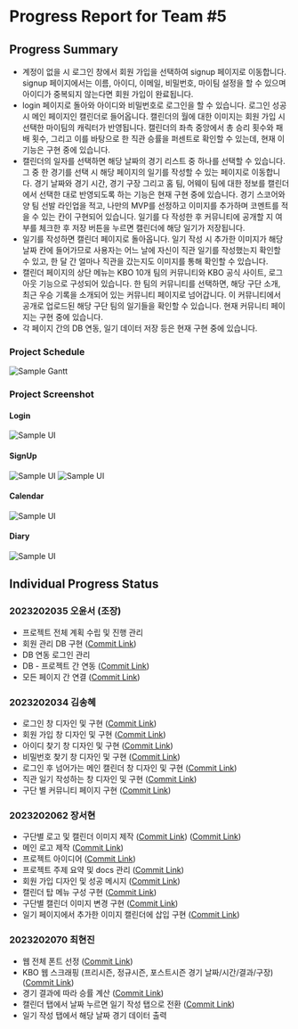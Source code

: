 # Progress Report for Team #5

## Progress Summary 
* 계정이 없을 시 로그인 창에서 회원 가입을 선택하여 signup 페이지로 이동합니다. signup 페이지에서는 이름, 아이디, 이메일, 비밀번호, 마이팀 설정을 할 수 있으며 아이디가 중복되지 않는다면 회원 가입이 완료됩니다.
* login 페이지로 돌아와 아이디와 비밀번호로 로그인을 할 수 있습니다. 로그인 성공 시 메인 페이지인 캘린더로 들어옵니다. 캘린더의 월에 대한 이미지는 회원 가입 시 선택한 마이팀의 캐릭터가 반영됩니다. 캘린더의 좌측 중앙에서 총 승리 횟수와 패배 횟수, 그리고 이를 바탕으로 한 직관 승률을 퍼센트로 확인할 수 있는데, 현재 이 기능은 구현 중에 있습니다.
* 캘린더의 일자를 선택하면 해당 날짜의 경기 리스트 중 하나를 선택할 수 있습니다. 그 중 한 경기를 선택 시 해당 페이지의 일기를 작성할 수 있는 페이지로 이동합니다. 경기 날짜와 경기 시간, 경기 구장 그리고 홈 팀, 어웨이 팀에 대한 정보를 캘린더에서 선택한 대로 반영되도록 하는 기능은 현재 구현 중에 있습니다. 경기 스코어와 양 팀 선발 라인업을 적고, 나만의 MVP를 선정하고 이미지를 추가하며 코멘트를 적을 수 있는 칸이 구현되어 있습니다. 일기를 다 작성한 후 커뮤니티에 공개할 지 여부를 체크한 후 저장 버튼을 누르면 캘린더에 해당 일기가 저장됩니다.
* 일기를 작성하면 캘린더 페이지로 돌아옵니다. 일기 작성 시 추가한 이미지가 해당 날짜 칸에 들어가므로 사용자는 어느 날에 자신이 직관 일기를 작성했는지 확인할 수 있고, 한 달 간 얼마나 직관을 갔는지도 이미지를 통해 확인할 수 있습니다.
* 캘린더 페이지의 상단 메뉴는 KBO 10개 팀의 커뮤니티와 KBO 공식 사이트, 로그아웃 기능으로 구성되어 있습니다. 한 팀의 커뮤니티를 선택하면, 해당 구단 소개, 최근 우승 기록을 소개되어 있는 커뮤니티 페이지로 넘어갑니다. 이 커뮤니티에서 공개로 업로드된 해당 구단 팀의 일기들을 확인할 수 있습니다. 현재 커뮤니티 페이지는 구현 중에 있습니다.
* 각 페이지 간의 DB 연동, 일기 데이터 저장 등은 현재 구현 중에 있습니다.



### Project Schedule
![Sample Gantt](/roadmap.png)



### Project Screenshot
#### Login
![Sample UI](/login_example.png)
#### SignUp
![Sample UI](/signup_update.png)
![Sample UI](/signup_success.png)
#### Calendar
![Sample UI](/calendar_example.png)
#### Diary
![Sample UI](/diary_example.png)



## Individual Progress Status
### 2023202035 오윤서 (조장)
* 프로젝트 전체 계획 수립 및 진행 관리
* 회원 관리 DB 구현 ([Commit Link](https://github.com/choehyeonjin/OSS-YYJ-group5/commit/fbc8e5d98ecb90739eaa44a86e1e850597cbe970))
* DB 연동 로그인 관리
* DB - 프로젝트 간 연동 ([Commit Link](https://github.com/choehyeonjin/OSS-YYJ-group5/commit/fbc8e5d98ecb90739eaa44a86e1e850597cbe970#diff-d7c9c4e37c37bdbf3fd7007e8e5a111ba1cbfecdd20b76f549a385ebc890e552))
* 모든 페이지 간 연결 ([Commit Link](https://github.com/choehyeonjin/OSS-YYJ-group5/commit/fbc8e5d98ecb90739eaa44a86e1e850597cbe970#diff-e8e9eea3276b2de9a74fd257902dc74c846f6fc8653bbddf45d738b71201f93d))

### 2023202034 김송혜
* 로그인 창 디자인 및 구현 ([Commit Link](https://github.com/choehyeonjin/OSS-YYJ-group5/commit/bb0b8d6b2a0d0eef7153e414201cc617b5727171))
* 회원 가입 창 디자인 및 구현 ([Commit Link](https://github.com/choehyeonjin/OSS-YYJ-group5/commit/3a0edad0b6cc1ec1a0e0975e33acf3af476f58b4))
* 아이디 찾기 창 디자인 및 구현 ([Commit Link](https://github.com/choehyeonjin/OSS-YYJ-group5/commit/3a712c69880febe243d51c31867975540fab1242))
* 비밀번호 찾기 창 디자인 및 구현 ([Commit Link](https://github.com/choehyeonjin/OSS-YYJ-group5/commit/7dc27dc8c681ec3885f77f9640223be8b1d2dc4e))
* 로그인 후 넘어가는 메인 캘린더 창 디자인 및 구현 ([Commit Link](https://github.com/choehyeonjin/OSS-YYJ-group5/commit/bb0b8d6b2a0d0eef7153e414201cc617b5727171))
* 직관 일기 작성하는 창 디자인 및 구현 ([Commit Link](https://github.com/choehyeonjin/OSS-YYJ-group5/commit/176b386746e6aedb0677bcfbc2c4bc7d986f989b))
* 구단 별 커뮤니티 페이지 구현 ([Commit Link](https://github.com/choehyeonjin/OSS-YYJ-group5/commit/51912ed3bd0d4d28d623e60a693a2065cac7ae28))

### 2023202062 장서현

* 구단별 로고 및 캘린더 이미지 제작 ([Commit Link](https://github.com/choehyeonjin/OSS-YYJ-group5/commit/f06a221143728f3ae7b36200b38bda833bd98340)) ([Commit Link](https://github.com/choehyeonjin/OSS-YYJ-group5/commit/21d229d01b98b72f6849381cafd092dc33786844))
* 메인 로고 제작 ([Commit Link](https://github.com/choehyeonjin/OSS-YYJ-group5/commit/bb97dbeb46fcdd21d9230b2b6757d7a1584b8e58))
* 프로젝트 아이디어 ([Commit Link](https://github.com/choehyeonjin/OSS-YYJ-group5/commit/c18a962b1f8188a9931396df66fa1df78d527add))
* 프로젝트 주제 요약 및 docs 관리 ([Commit Link](https://github.com/choehyeonjin/OSS-YYJ-group5/commit/8f7669b90589f60cec41669c2665564d48e56015))
* 회원 가입 디자인 및 성공 메시지 ([Commit Link](https://github.com/choehyeonjin/OSS-YYJ-group5/commit/d251a59fa6d32ab63f334271c4b063e30c85cac7))
* 캘린더 탑 메뉴 구성 구현 ([Commit Link](https://github.com/choehyeonjin/OSS-YYJ-group5/commit/2b76e03bef55807da8442f877c78382ce4163fdc))
* 구단별 캘린더 이미지 변경 구현 ([Commit Link](https://github.com/choehyeonjin/OSS-YYJ-group5/commit/de38196990a4da9d0a512b36a019db41f3c085d9))
* 일기 페이지에서 추가한 이미지 캘린더에 삽입 구현 ([Commit Link](https://github.com/choehyeonjin/OSS-YYJ-group5/commit/2b76e03bef55807da8442f877c78382ce4163fdc))

### 2023202070 최현진

* 웹 전체 폰트 선정 ([Commit Link](https://github.com/choehyeonjin/OSS-YYJ-group5/tree/feature/diary-page/font))
* KBO 웹 스크래핑 (프리시즌, 정규시즌, 포스트시즌 경기 날짜/시간/결과/구장) ([Commit Link]())
* 경기 결과에 따라 승률 계산 ([Commit Link]())
* 캘린더 탭에서 날짜 누르면 일기 작성 탭으로 전환 ([Commit Link](https://github.com/choehyeonjin/OSS-YYJ-group5/blob/feature/diary-page/diary.html))
* 일기 작성 탭에서 해당 날짜 경기 데이터 출력
